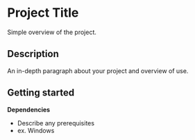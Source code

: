 # Project Title

Simple overview of the project.

## Description

An in-depth paragraph about your project and overview of use.

## Getting started
**Dependencies**
- Describe any prerequisites
- ex. Windows
